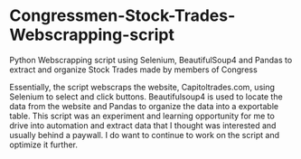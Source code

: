 # Congressmen-Stock-Trades-Webscrapping-script
Python Webscrapping script using Selenium, BeautifulSoup4 and Pandas to extract and organize Stock Trades made by members of Congress

Essentially,  the script webscraps the website, Capitoltrades.com, using Selenium to select and click buttons.  Beautifulsoup4 is used to locate the data from the website and Pandas to organize the data into a exportable table.
This script was an experiment and learning opportunity for me to drive into automation and extract data that I thought was interested and usually behind a paywall.
I do want to continue to work on the script and optimize it further.
